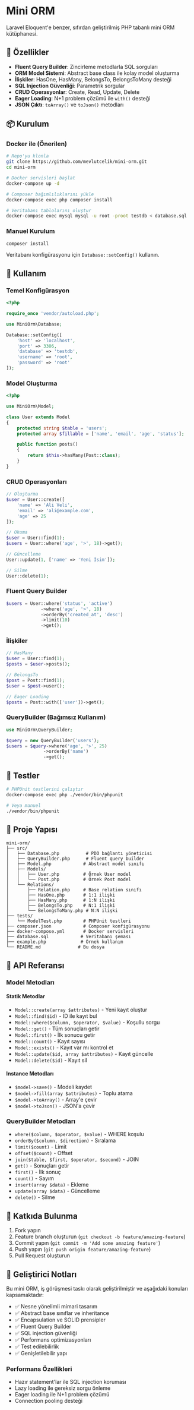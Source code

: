 # Mini ORM

Laravel Eloquent'e benzer, sıfırdan geliştirilmiş PHP tabanlı mini ORM kütüphanesi.

## 🚀 Özellikler

- **Fluent Query Builder**: Zincirleme metodlarla SQL sorguları
- **ORM Model Sistemi**: Abstract base class ile kolay model oluşturma
- **İlişkiler**: HasOne, HasMany, BelongsTo, BelongsToMany desteği
- **SQL Injection Güvenliği**: Parametrik sorgular
- **CRUD Operasyonlar**: Create, Read, Update, Delete
- **Eager Loading**: N+1 problem çözümü ile `with()` desteği
- **JSON Çıktı**: `toArray()` ve `toJson()` metodları

## 📦 Kurulum

### Docker ile (Önerilen)

```bash
# Repo'yu klonla
git clone https://github.com/mevlutcelik/mini-orm.git
cd mini-orm

# Docker servisleri başlat
docker-compose up -d

# Composer bağımlılıklarını yükle
docker-compose exec php composer install

# Veritabanı tablolarını oluştur
docker-compose exec mysql mysql -u root -proot testdb < database.sql
```

### Manuel Kurulum

```bash
composer install
```

Veritabanı konfigürasyonu için `Database::setConfig()` kullanın.

## 📝 Kullanım

### Temel Konfigürasyon

```php
<?php

require_once 'vendor/autoload.php';

use MiniOrm\Database;

Database::setConfig([
    'host' => 'localhost',
    'port' => 3306,
    'database' => 'testdb',
    'username' => 'root',
    'password' => 'root'
]);
```

### Model Oluşturma

```php
<?php

use MiniOrm\Model;

class User extends Model
{
    protected string $table = 'users';
    protected array $fillable = ['name', 'email', 'age', 'status'];

    public function posts()
    {
        return $this->hasMany(Post::class);
    }
}
```

### CRUD Operasyonları

```php
// Oluşturma
$user = User::create([
    'name' => 'Ali Veli',
    'email' => 'ali@example.com',
    'age' => 25
]);

// Okuma
$user = User::find(1);
$users = User::where('age', '>', 18)->get();

// Güncelleme
User::update(1, ['name' => 'Yeni İsim']);

// Silme
User::delete(1);
```

### Fluent Query Builder

```php
$users = User::where('status', 'active')
             ->where('age', '>', 18)
             ->orderBy('created_at', 'desc')
             ->limit(10)
             ->get();
```

### İlişkiler

```php
// HasMany
$user = User::find(1);
$posts = $user->posts();

// BelongsTo
$post = Post::find(1);
$user = $post->user();

// Eager Loading
$posts = Post::with(['user'])->get();
```

### QueryBuilder (Bağımsız Kullanım)

```php
use MiniOrm\QueryBuilder;

$query = new QueryBuilder('users');
$users = $query->where('age', '>', 25)
              ->orderBy('name')
              ->get();
```

## 🧪 Testler

```bash
# PHPUnit testlerini çalıştır
docker-compose exec php ./vendor/bin/phpunit

# Veya manuel
./vendor/bin/phpunit
```

## 📁 Proje Yapısı

```
mini-orm/
├── src/
│   ├── Database.php          # PDO bağlantı yöneticisi
│   ├── QueryBuilder.php      # Fluent query builder
│   ├── Model.php            # Abstract model sınıfı
│   ├── Models/
│   │   ├── User.php         # Örnek User model
│   │   └── Post.php         # Örnek Post model
│   └── Relations/
│       ├── Relation.php     # Base relation sınıfı
│       ├── HasOne.php       # 1:1 ilişki
│       ├── HasMany.php      # 1:N ilişki
│       ├── BelongsTo.php    # N:1 ilişki
│       └── BelongsToMany.php # N:N ilişki
├── tests/
│   └── ModelTest.php        # PHPUnit testleri
├── composer.json            # Composer konfigürasyonu
├── docker-compose.yml       # Docker servisleri
├── database.sql            # Veritabanı şeması
├── example.php             # Örnek kullanım
└── README.md              # Bu dosya
```

## 🔧 API Referansı

### Model Metodları

#### Statik Metodlar
- `Model::create(array $attributes)` - Yeni kayıt oluştur
- `Model::find($id)` - ID ile kayıt bul
- `Model::where($column, $operator, $value)` - Koşullu sorgu
- `Model::get()` - Tüm sonuçları getir
- `Model::first()` - İlk sonucu getir
- `Model::count()` - Kayıt sayısı
- `Model::exists()` - Kayıt var mı kontrol et
- `Model::update($id, array $attributes)` - Kayıt güncelle
- `Model::delete($id)` - Kayıt sil

#### Instance Metodları
- `$model->save()` - Modeli kaydet
- `$model->fill(array $attributes)` - Toplu atama
- `$model->toArray()` - Array'e çevir
- `$model->toJson()` - JSON'a çevir

### QueryBuilder Metodları
- `where($column, $operator, $value)` - WHERE koşulu
- `orderBy($column, $direction)` - Sıralama
- `limit($count)` - Limit
- `offset($count)` - Offset
- `join($table, $first, $operator, $second)` - JOIN
- `get()` - Sonuçları getir
- `first()` - İlk sonuç
- `count()` - Sayım
- `insert(array $data)` - Ekleme
- `update(array $data)` - Güncelleme
- `delete()` - Silme

## 🤝 Katkıda Bulunma

1. Fork yapın
2. Feature branch oluşturun (`git checkout -b feature/amazing-feature`)
3. Commit yapın (`git commit -m 'Add some amazing feature'`)
4. Push yapın (`git push origin feature/amazing-feature`)
5. Pull Request oluşturun

## 🎯 Geliştirici Notları

Bu mini ORM, iş görüşmesi taskı olarak geliştirilmiştir ve aşağıdaki konuları kapsamaktadır:

- ✅ Nesne yönelimli mimari tasarım
- ✅ Abstract base sınıflar ve inheritance
- ✅ Encapsulation ve SOLID prensipler
- ✅ Fluent Query Builder
- ✅ SQL injection güvenliği
- ✅ Performans optimizasyonları
- ✅ Test edilebilirlik
- ✅ Genişletilebilir yapı

### Performans Özellikleri
- Hazır statement'lar ile SQL injection koruması
- Lazy loading ile gereksiz sorgu önleme
- Eager loading ile N+1 problem çözümü
- Connection pooling desteği